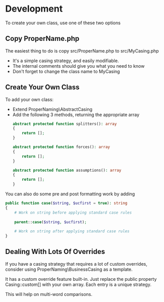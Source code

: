 # Development
To create your own class, use one of these two options

Copy ProperName.php
-------------------
The easiest thing to do is copy src/ProperName.php to src/MyCasing.php
* It's a simple casing strategy, and easily modifiable.
* The internal comments should give you what you need to know
* Don't forget to change the class name to MyCasing

Create Your Own Class
---------------------
To add your own class:
* Extend ProperNaming\AbstractCasing
* Add the following 3 methods, returning the appropriate array
  ```php
  abstract protected function splitters(): array 
  { 
      return [];
  }
  
  abstract protected function forces(): array
  {
      return [];
  }
  
  abstract protected function assumptions(): array
  {
      return [];
  }   
  ```
You can also do some pre and post formatting work by adding 
```php
public function case($string, $ucfirst = true): string
{
    # Work on string before applying standard case rules
    
    parent::case($string, $ucfirst);
    
    # Work on string after applying standard case rules
}
```

Dealing With Lots Of Overrides
------------------------------
If you have a casing strategy that requires a lot of custom overrides, consider
using ProperNaming\BusinessCasing as a template.

It has a custom override feature built-in. Just replace the public property
Casing::custom[] with your own array. Each entry is a unique strategy.

This will help on multi-word comparisons.